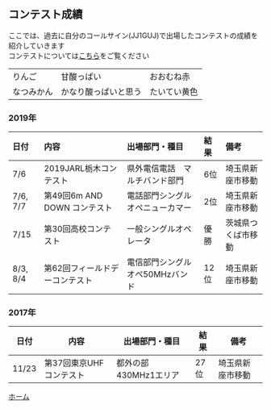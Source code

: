 ## コンテスト成績
ここでは、過去に自分のコールサイン\(JJ1GUJ\)で出場したコンテストの成績を紹介していきます  
コンテストについては[こちら](https://jj1guj.github.io/hamradio/hamradio)をご覧ください  

<table>  
  <tr>  
    <td>りんご</td>  
    <td>甘酸っぱい</td>  
    <td>おおむね赤</td>  
  </tr>  
  <tr>  
    <td>なつみかん</td>  
    <td>かなり酸っぱいと思う</td>  
    <td>たいてい黄色</td>  
  </tr>  
</table>  

### 2019年
日付|内容|出場部門・種目|結果|備考  
|:---|:---|:---|:---|:---|  
|7/6|2019JARL栃木コンテスト|県外電信電話　マルチバンド部門|6位|埼玉県新座市移動|  
|7/6, 7/7|第49回6m AND DOWN コンテスト|電話部門シングルオペニューカマー|2位|埼玉県新座市移動|  
|7/15|第30回高校コンテスト|一般シングルオペレータ|優勝|茨城県つくば市移動|  
|8/3, 8/4|第62回フィールドデーコンテスト|電信部門シングルオペ50MHzバンド|12位|埼玉県新座市移動|  

### 2017年
|日付|内容|出場部門・種目|結果|備考|  
|---|---|---|---|---|  
|11/23|第37回東京UHFコンテスト|都外の部430MHz1エリア|27位|埼玉県新座市移動|  

 [ホーム](https://jj1guj.github.io)
